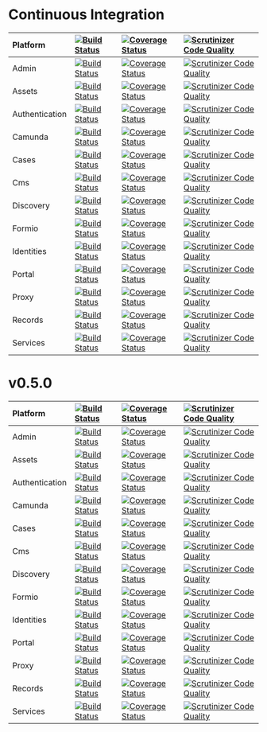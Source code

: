 # Continuous Integration

| Platform | [![Build Status](https://travis-ci.org/DigitalState/Platform.svg?branch=develop)](https://travis-ci.org/DigitalState/Platform) | [![Coverage Status](https://coveralls.io/repos/github/DigitalState/Platform/badge.svg?branch=develop)](https://coveralls.io/github/DigitalState/Platform?branch=develop) | [![Scrutinizer Code Quality](https://scrutinizer-ci.com/g/DigitalState/Platform/badges/quality-score.png?b=develop)](https://scrutinizer-ci.com/g/DigitalState/Platform/?branch=develop) |
| :-- | :-- | :-- | :-- |
| Admin | [![Build Status](https://travis-ci.org/DigitalState/Admin.svg?branch=develop)](https://travis-ci.org/DigitalState/Admin) | [![Coverage Status](https://coveralls.io/repos/github/DigitalState/Admin/badge.svg?branch=develop)](https://coveralls.io/github/DigitalState/Admin?branch=develop) | [![Scrutinizer Code Quality](https://scrutinizer-ci.com/g/DigitalState/Admin/badges/quality-score.png?b=develop)](https://scrutinizer-ci.com/g/DigitalState/Admin/?branch=develop) |
| Assets | [![Build Status](https://travis-ci.org/DigitalState/Assets.svg?branch=develop)](https://travis-ci.org/DigitalState/Assets) | [![Coverage Status](https://coveralls.io/repos/github/DigitalState/Assets/badge.svg?branch=develop)](https://coveralls.io/github/DigitalState/Assets?branch=develop) | [![Scrutinizer Code Quality](https://scrutinizer-ci.com/g/DigitalState/Assets/badges/quality-score.png?b=develop)](https://scrutinizer-ci.com/g/DigitalState/Assets/?branch=develop) |
| Authentication | [![Build Status](https://travis-ci.org/DigitalState/Authentication.svg?branch=develop)](https://travis-ci.org/DigitalState/Authentication) | [![Coverage Status](https://coveralls.io/repos/github/DigitalState/Authentication/badge.svg?branch=develop)](https://coveralls.io/github/DigitalState/Authentication?branch=develop) | [![Scrutinizer Code Quality](https://scrutinizer-ci.com/g/DigitalState/Authentication/badges/quality-score.png?b=develop)](https://scrutinizer-ci.com/g/DigitalState/Authentication/?branch=develop) |
| Camunda | [![Build Status](https://travis-ci.org/DigitalState/Camunda.svg?branch=develop)](https://travis-ci.org/DigitalState/Camunda) | [![Coverage Status](https://coveralls.io/repos/github/DigitalState/Camunda/badge.svg?branch=develop)](https://coveralls.io/github/DigitalState/Camunda?branch=develop) | [![Scrutinizer Code Quality](https://scrutinizer-ci.com/g/DigitalState/Camunda/badges/quality-score.png?b=develop)](https://scrutinizer-ci.com/g/DigitalState/Camunda/?branch=develop) |
| Cases | [![Build Status](https://travis-ci.org/DigitalState/Cases.svg?branch=develop)](https://travis-ci.org/DigitalState/Cases) | [![Coverage Status](https://coveralls.io/repos/github/DigitalState/Cases/badge.svg?branch=develop)](https://coveralls.io/github/DigitalState/Cases?branch=develop) | [![Scrutinizer Code Quality](https://scrutinizer-ci.com/g/DigitalState/Cases/badges/quality-score.png?b=develop)](https://scrutinizer-ci.com/g/DigitalState/Cases/?branch=develop) |
| Cms | [![Build Status](https://travis-ci.org/DigitalState/Cms.svg?branch=develop)](https://travis-ci.org/DigitalState/Cms) | [![Coverage Status](https://coveralls.io/repos/github/DigitalState/Cms/badge.svg?branch=develop)](https://coveralls.io/github/DigitalState/Cms?branch=develop) | [![Scrutinizer Code Quality](https://scrutinizer-ci.com/g/DigitalState/Cms/badges/quality-score.png?b=develop)](https://scrutinizer-ci.com/g/DigitalState/Cms/?branch=develop) |
| Discovery | [![Build Status](https://travis-ci.org/DigitalState/Discovery.svg?branch=develop)](https://travis-ci.org/DigitalState/Discovery) | [![Coverage Status](https://coveralls.io/repos/github/DigitalState/Discovery/badge.svg?branch=develop)](https://coveralls.io/github/DigitalState/Discovery?branch=develop) | [![Scrutinizer Code Quality](https://scrutinizer-ci.com/g/DigitalState/Discovery/badges/quality-score.png?b=develop)](https://scrutinizer-ci.com/g/DigitalState/Discovery/?branch=develop) |
| Formio | [![Build Status](https://travis-ci.org/DigitalState/Formio.svg?branch=develop)](https://travis-ci.org/DigitalState/Formio) | [![Coverage Status](https://coveralls.io/repos/github/DigitalState/Formio/badge.svg?branch=develop)](https://coveralls.io/github/DigitalState/Formio?branch=develop) | [![Scrutinizer Code Quality](https://scrutinizer-ci.com/g/DigitalState/Formio/badges/quality-score.png?b=develop)](https://scrutinizer-ci.com/g/DigitalState/Formio/?branch=develop) |
| Identities | [![Build Status](https://travis-ci.org/DigitalState/Identities.svg?branch=develop)](https://travis-ci.org/DigitalState/Identities) | [![Coverage Status](https://coveralls.io/repos/github/DigitalState/Identities/badge.svg?branch=develop)](https://coveralls.io/github/DigitalState/Identities?branch=develop) | [![Scrutinizer Code Quality](https://scrutinizer-ci.com/g/DigitalState/Identities/badges/quality-score.png?b=develop)](https://scrutinizer-ci.com/g/DigitalState/Identities/?branch=develop) |
| Portal | [![Build Status](https://travis-ci.org/DigitalState/Portal.svg?branch=develop)](https://travis-ci.org/DigitalState/Portal) | [![Coverage Status](https://coveralls.io/repos/github/DigitalState/Portal/badge.svg?branch=develop)](https://coveralls.io/github/DigitalState/Portal?branch=develop) | [![Scrutinizer Code Quality](https://scrutinizer-ci.com/g/DigitalState/Portal/badges/quality-score.png?b=develop)](https://scrutinizer-ci.com/g/DigitalState/Portal/?branch=develop) |
| Proxy | [![Build Status](https://travis-ci.org/DigitalState/Proxy.svg?branch=develop)](https://travis-ci.org/DigitalState/Proxy) | [![Coverage Status](https://coveralls.io/repos/github/DigitalState/Proxy/badge.svg?branch=develop)](https://coveralls.io/github/DigitalState/Proxy?branch=develop) | [![Scrutinizer Code Quality](https://scrutinizer-ci.com/g/DigitalState/Proxy/badges/quality-score.png?b=develop)](https://scrutinizer-ci.com/g/DigitalState/Proxy/?branch=develop) |
| Records | [![Build Status](https://travis-ci.org/DigitalState/Records.svg?branch=develop)](https://travis-ci.org/DigitalState/Records) | [![Coverage Status](https://coveralls.io/repos/github/DigitalState/Records/badge.svg?branch=develop)](https://coveralls.io/github/DigitalState/Records?branch=develop) | [![Scrutinizer Code Quality](https://scrutinizer-ci.com/g/DigitalState/Records/badges/quality-score.png?b=develop)](https://scrutinizer-ci.com/g/DigitalState/Records/?branch=develop) |
| Services | [![Build Status](https://travis-ci.org/DigitalState/Services.svg?branch=develop)](https://travis-ci.org/DigitalState/Services) | [![Coverage Status](https://coveralls.io/repos/github/DigitalState/Services/badge.svg?branch=develop)](https://coveralls.io/github/DigitalState/Services?branch=develop) | [![Scrutinizer Code Quality](https://scrutinizer-ci.com/g/DigitalState/Services/badges/quality-score.png?b=develop)](https://scrutinizer-ci.com/g/DigitalState/Services/?branch=develop) |

# v0.5.0

| Platform | [![Build Status](https://travis-ci.org/DigitalState/Platform.svg?branch=0.5.0)](https://travis-ci.org/DigitalState/Platform) | [![Coverage Status](https://coveralls.io/repos/github/DigitalState/Platform/badge.svg?branch=0.5.0)](https://coveralls.io/github/DigitalState/Platform?branch=0.5.0) | [![Scrutinizer Code Quality](https://scrutinizer-ci.com/g/DigitalState/Platform/badges/quality-score.png?b=0.5.0)](https://scrutinizer-ci.com/g/DigitalState/Platform/?branch=0.5.0) |
| :-- | :-- | :-- | :-- |
| Admin | [![Build Status](https://travis-ci.org/DigitalState/Admin.svg?branch=0.5.0)](https://travis-ci.org/DigitalState/Admin) | [![Coverage Status](https://coveralls.io/repos/github/DigitalState/Admin/badge.svg?branch=0.5.0)](https://coveralls.io/github/DigitalState/Admin?branch=0.5.0) | [![Scrutinizer Code Quality](https://scrutinizer-ci.com/g/DigitalState/Admin/badges/quality-score.png?b=0.5.0)](https://scrutinizer-ci.com/g/DigitalState/Admin/?branch=0.5.0) |
| Assets | [![Build Status](https://travis-ci.org/DigitalState/Assets.svg?branch=0.5.0)](https://travis-ci.org/DigitalState/Assets) | [![Coverage Status](https://coveralls.io/repos/github/DigitalState/Assets/badge.svg?branch=0.5.0)](https://coveralls.io/github/DigitalState/Assets?branch=0.5.0) | [![Scrutinizer Code Quality](https://scrutinizer-ci.com/g/DigitalState/Assets/badges/quality-score.png?b=0.5.0)](https://scrutinizer-ci.com/g/DigitalState/Assets/?branch=0.5.0) |
| Authentication | [![Build Status](https://travis-ci.org/DigitalState/Authentication.svg?branch=0.5.0)](https://travis-ci.org/DigitalState/Authentication) | [![Coverage Status](https://coveralls.io/repos/github/DigitalState/Authentication/badge.svg?branch=0.5.0)](https://coveralls.io/github/DigitalState/Authentication?branch=0.5.0) | [![Scrutinizer Code Quality](https://scrutinizer-ci.com/g/DigitalState/Authentication/badges/quality-score.png?b=0.5.0)](https://scrutinizer-ci.com/g/DigitalState/Authentication/?branch=0.5.0) |
| Camunda | [![Build Status](https://travis-ci.org/DigitalState/Camunda.svg?branch=0.5.0)](https://travis-ci.org/DigitalState/Camunda) | [![Coverage Status](https://coveralls.io/repos/github/DigitalState/Camunda/badge.svg?branch=0.5.0)](https://coveralls.io/github/DigitalState/Camunda?branch=0.5.0) | [![Scrutinizer Code Quality](https://scrutinizer-ci.com/g/DigitalState/Camunda/badges/quality-score.png?b=0.5.0)](https://scrutinizer-ci.com/g/DigitalState/Camunda/?branch=0.5.0) |
| Cases | [![Build Status](https://travis-ci.org/DigitalState/Cases.svg?branch=0.5.0)](https://travis-ci.org/DigitalState/Cases) | [![Coverage Status](https://coveralls.io/repos/github/DigitalState/Cases/badge.svg?branch=0.5.0)](https://coveralls.io/github/DigitalState/Cases?branch=0.5.0) | [![Scrutinizer Code Quality](https://scrutinizer-ci.com/g/DigitalState/Cases/badges/quality-score.png?b=0.5.0)](https://scrutinizer-ci.com/g/DigitalState/Cases/?branch=0.5.0) |
| Cms | [![Build Status](https://travis-ci.org/DigitalState/Cms.svg?branch=0.5.0)](https://travis-ci.org/DigitalState/Cms) | [![Coverage Status](https://coveralls.io/repos/github/DigitalState/Cms/badge.svg?branch=0.5.0)](https://coveralls.io/github/DigitalState/Cms?branch=0.5.0) | [![Scrutinizer Code Quality](https://scrutinizer-ci.com/g/DigitalState/Cms/badges/quality-score.png?b=0.5.0)](https://scrutinizer-ci.com/g/DigitalState/Cms/?branch=0.5.0) |
| Discovery | [![Build Status](https://travis-ci.org/DigitalState/Discovery.svg?branch=0.5.0)](https://travis-ci.org/DigitalState/Discovery) | [![Coverage Status](https://coveralls.io/repos/github/DigitalState/Discovery/badge.svg?branch=0.5.0)](https://coveralls.io/github/DigitalState/Discovery?branch=0.5.0) | [![Scrutinizer Code Quality](https://scrutinizer-ci.com/g/DigitalState/Discovery/badges/quality-score.png?b=0.5.0)](https://scrutinizer-ci.com/g/DigitalState/Discovery/?branch=0.5.0) |
| Formio | [![Build Status](https://travis-ci.org/DigitalState/Formio.svg?branch=0.5.0)](https://travis-ci.org/DigitalState/Formio) | [![Coverage Status](https://coveralls.io/repos/github/DigitalState/Formio/badge.svg?branch=0.5.0)](https://coveralls.io/github/DigitalState/Formio?branch=0.5.0) | [![Scrutinizer Code Quality](https://scrutinizer-ci.com/g/DigitalState/Formio/badges/quality-score.png?b=0.5.0)](https://scrutinizer-ci.com/g/DigitalState/Formio/?branch=0.5.0) |
| Identities | [![Build Status](https://travis-ci.org/DigitalState/Identities.svg?branch=0.5.0)](https://travis-ci.org/DigitalState/Identities) | [![Coverage Status](https://coveralls.io/repos/github/DigitalState/Identities/badge.svg?branch=0.5.0)](https://coveralls.io/github/DigitalState/Identities?branch=0.5.0) | [![Scrutinizer Code Quality](https://scrutinizer-ci.com/g/DigitalState/Identities/badges/quality-score.png?b=0.5.0)](https://scrutinizer-ci.com/g/DigitalState/Identities/?branch=0.5.0) |
| Portal | [![Build Status](https://travis-ci.org/DigitalState/Portal.svg?branch=0.5.0)](https://travis-ci.org/DigitalState/Portal) | [![Coverage Status](https://coveralls.io/repos/github/DigitalState/Portal/badge.svg?branch=0.5.0)](https://coveralls.io/github/DigitalState/Portal?branch=0.5.0) | [![Scrutinizer Code Quality](https://scrutinizer-ci.com/g/DigitalState/Portal/badges/quality-score.png?b=0.5.0)](https://scrutinizer-ci.com/g/DigitalState/Portal/?branch=0.5.0) |
| Proxy | [![Build Status](https://travis-ci.org/DigitalState/Proxy.svg?branch=0.5.0)](https://travis-ci.org/DigitalState/Proxy) | [![Coverage Status](https://coveralls.io/repos/github/DigitalState/Proxy/badge.svg?branch=0.5.0)](https://coveralls.io/github/DigitalState/Proxy?branch=0.5.0) | [![Scrutinizer Code Quality](https://scrutinizer-ci.com/g/DigitalState/Proxy/badges/quality-score.png?b=0.5.0)](https://scrutinizer-ci.com/g/DigitalState/Proxy/?branch=0.5.0) |
| Records | [![Build Status](https://travis-ci.org/DigitalState/Records.svg?branch=0.5.0)](https://travis-ci.org/DigitalState/Records) | [![Coverage Status](https://coveralls.io/repos/github/DigitalState/Records/badge.svg?branch=0.5.0)](https://coveralls.io/github/DigitalState/Records?branch=0.5.0) | [![Scrutinizer Code Quality](https://scrutinizer-ci.com/g/DigitalState/Records/badges/quality-score.png?b=0.5.0)](https://scrutinizer-ci.com/g/DigitalState/Records/?branch=0.5.0) |
| Services | [![Build Status](https://travis-ci.org/DigitalState/Services.svg?branch=0.5.0)](https://travis-ci.org/DigitalState/Services) | [![Coverage Status](https://coveralls.io/repos/github/DigitalState/Services/badge.svg?branch=0.5.0)](https://coveralls.io/github/DigitalState/Services?branch=0.5.0) | [![Scrutinizer Code Quality](https://scrutinizer-ci.com/g/DigitalState/Services/badges/quality-score.png?b=0.5.0)](https://scrutinizer-ci.com/g/DigitalState/Services/?branch=0.5.0) |




